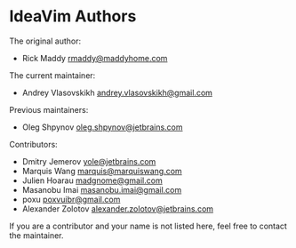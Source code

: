 IdeaVim Authors
===============

The original author:

* Rick Maddy <rmaddy@maddyhome.com>

The current maintainer:

* Andrey Vlasovskikh <andrey.vlasovskikh@gmail.com>

Previous maintainers:

* Oleg Shpynov <oleg.shpynov@jetbrains.com>

Contributors:

* Dmitry Jemerov <yole@jetbrains.com>
* Marquis Wang <marquis@marquiswang.com>
* Julien Hoarau <madgnome@gmail.com>
* Masanobu Imai <masanobu.imai@gmail.com>
* poxu <poxvuibr@gmail.com>
* Alexander Zolotov <alexander.zolotov@jetbrains.com>

If you are a contributor and your name is not listed here, feel free to
contact the maintainer.
